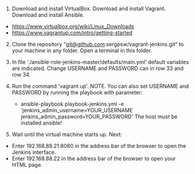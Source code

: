 1. Download and install VirtualBox. Download and install Vagrant. Download and install Ansible. 
 - https://www.virtualbox.org/wiki/Linux_Downloads
 - https://www.vagrantup.com/intro/getting-started

2. Clone the repository "git@github.com:sergpsw/vagrant-jenkins.git" to your machine in any folder. Open a terminal in this folder.

3. In file './ansible-role-jenkins-master/defaults/main.yml' default variables are indicated. Change USERNAME and PASSWORD can in row 33 and row 34.

4. Run the command 'vagrant up'. 
   NOTE. You can also set USERNAME and PASSWORD by running the playbook with parameter:
   - ansible-playbook playbook-jenkins.yml -e 'jenkins_admin_username=YOUR_USERNAME jenkins_admin_password=YOUR_PASSWORD'
   The host must be installed ansible!

5. Wait until the virtual machine starts up. Next:
 - Enter 192.168.88.21:8080 in the address bar of the browser to open the Jenkins interface. 
 - Enter 192.168.88.22 in the address bar of the browser to open your HTML page.